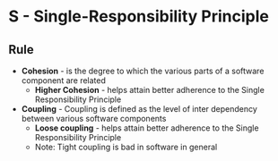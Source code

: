 # S - Single-Responsibility Principle

## Rule
- **Cohesion** - is the degree to which the various parts of a software component are related
    - **Higher Cohesion** - helps attain better adherence to the Single Responsibility Principle
- **Coupling** - Coupling is defined as the level of inter dependency between various software components
    - **Loose coupling** - helps attain better adherence to the Single Responsibility Principle
    - Note: Tight coupling is bad in software in general

